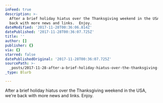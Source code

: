 ```yaml
---
inFeed: true
description: >-
  After a brief holiday hiatus over the Thanksgiving weekend in the USA, we’re
  back with more news and links.  Enjoy. 
dateModified: '2017-11-28T00:36:06.814Z'
datePublished: '2017-11-28T00:36:07.725Z'
title: ''
author: []
publisher: {}
via: {}
starred: false
datePublishedOriginal: '2017-11-28T00:36:07.725Z'
sourcePath: >-
  _posts/2017-11-28-after-a-brief-holiday-hiatus-over-the-thanksgiving-weekend-i.md
_type: Blurb

---
```

After a brief holiday hiatus over the Thanksgiving weekend in the USA, we're back with more news and links. Enjoy.